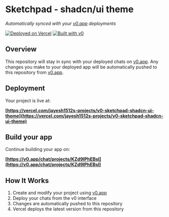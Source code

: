 # Sketchpad - shadcn/ui theme

*Automatically synced with your [v0.app](https://v0.app) deployments*

[![Deployed on Vercel](https://img.shields.io/badge/Deployed%20on-Vercel-black?style=for-the-badge&logo=vercel)](https://vercel.com/jayesh1512s-projects/v0-sketchpad-shadcn-ui-theme)
[![Built with v0](https://img.shields.io/badge/Built%20with-v0.app-black?style=for-the-badge)](https://v0.app/chat/projects/KZd9IPhEBsI)

## Overview

This repository will stay in sync with your deployed chats on [v0.app](https://v0.app).
Any changes you make to your deployed app will be automatically pushed to this repository from [v0.app](https://v0.app).

## Deployment

Your project is live at:

**[https://vercel.com/jayesh1512s-projects/v0-sketchpad-shadcn-ui-theme](https://vercel.com/jayesh1512s-projects/v0-sketchpad-shadcn-ui-theme)**

## Build your app

Continue building your app on:

**[https://v0.app/chat/projects/KZd9IPhEBsI](https://v0.app/chat/projects/KZd9IPhEBsI)**

## How It Works

1. Create and modify your project using [v0.app](https://v0.app)
2. Deploy your chats from the v0 interface
3. Changes are automatically pushed to this repository
4. Vercel deploys the latest version from this repository
